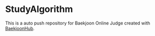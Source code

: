 # StudyAlgorithm
This is a auto push repository for Baekjoon Online Judge created with 
[BaekjoonHub](https://github.com/BaekjoonHub/BaekjoonHub).
